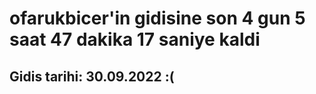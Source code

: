 # ofarukbicer'in gidisine son 4 gun 5 saat 47 dakika 17 saniye kaldi

## Gidis tarihi: 30.09.2022 :(